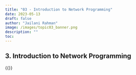 ```yaml
---
title: "03 - Introduction to Network Programming"
date: 2023-05-13
draft: false
author: "Jailani Rahman"
image: /images/topic03_banner.png
description: ""
toc:
---
```


## 3. Introduction to Network Programming

<div>{{<embed-pdf url="../resources/03 - Introduction to Network Programming.pdf">}}</div>

